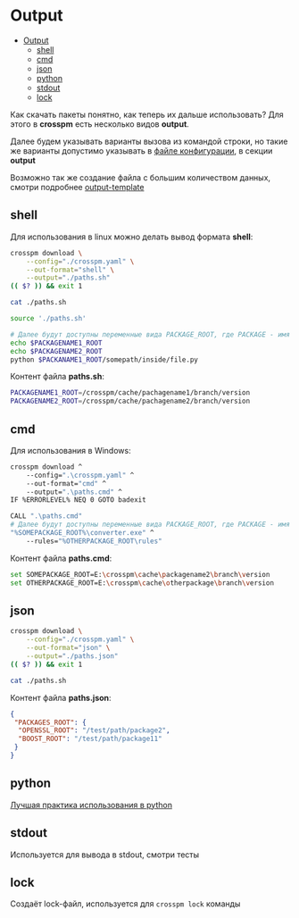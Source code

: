 Output
======
<!--ts-->
   * [Output](#output)
      * [shell](#shell)
      * [cmd](#cmd)
      * [json](#json)
      * [python](#python)
      * [stdout](#stdout)
      * [lock](#lock)
<!--te-->

Как скачать пакеты понятно, как теперь их дальше использовать? Для этого в **crosspm** есть несколько видов **output**.

Далее будем указывать варианты вызова из командой строки, но такие же варианты допустимо указывать в [файле конфигурации](CONFIG), в секции **output**

Возможно так же создание файла с большим количеством данных, смотри подробнее [output-template](output-template)

## shell
Для использования в linux можно делать вывод формата **shell**:
```bash
crosspm download \
    --config="./crosspm.yaml" \
    --out-format="shell" \
    --output="./paths.sh"
(( $? )) && exit 1

cat ./paths.sh

source './paths.sh'

# Далее будут доступны переменные вида PACKAGE_ROOT, где PACKAGE - имя пакет в dependencies.txt.lock
echo $PACKAGENAME1_ROOT
echo $PACKAGENAME2_ROOT
python $PACKANAME1_ROOT/somepath/inside/file.py
```

Контент файла **paths.sh**:
```bash
PACKAGENAME1_ROOT=/crosspm/cache/pachagename1/branch/version
PACKAGENAME2_ROOT=/crosspm/cache/pachagename2/branch/version
```

## cmd
Для использования в Windows:
```bash
crosspm download ^
    --config=".\crosspm.yaml" ^
    --out-format="cmd" ^
    --output=".\paths.cmd" ^
IF %ERRORLEVEL% NEQ 0 GOTO badexit

CALL ".\paths.cmd"
# Далее будут доступны переменные вида PACKAGE_ROOT, где PACKAGE - имя пакет в dependencies.txt.lock
"%SOMEPACKAGE_ROOT%\converter.exe" ^
    --rules="%OTHERPACKAGE_ROOT\rules"
```
Контент файла **paths.cmd**:
```bash
set SOMEPACKAGE_ROOT=E:\crosspm\cache\packagename2\branch\version
set OTHERPACKAGE_ROOT=E:\crosspm\cache\otherpackage\branch\version
```


## json
```bash
crosspm download \
    --config="./crosspm.yaml" \
    --out-format="json" \
    --output="./paths.json"
(( $? )) && exit 1

cat ./paths.sh
```

Контент файла **paths.json**:
```json
{
 "PACKAGES_ROOT": {
  "OPENSSL_ROOT": "/test/path/package2",
  "BOOST_ROOT": "/test/path/package11"
 }
}
```


## python
[Лучшая практика использования в python](../usage/USAGE-PYTHON)

## stdout
Используется для вывода в stdout, смотри тесты

## lock
Создаёт lock-файл, используется для `crosspm lock` команды
